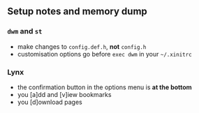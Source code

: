 ## Setup notes and memory dump

### `dwm` and `st`

- make changes to `config.def.h`, **not** `config.h`
- customisation options go before `exec dwm` in your `~/.xinitrc`

### Lynx

- the confirmation button in the options menu is **at the bottom**
- you \[a\]dd and \[v\]iew bookmarks
- you \[d\]ownload pages


